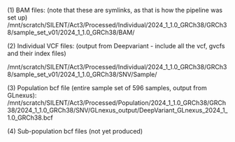(1) BAM files:
(note that these are symlinks, as that is how the pipeline was set up)
/mnt/scratch/SILENT/Act3/Processed/Individual/2024_1_1.0_GRCh38/GRCh38/sample_set_v01/2024_1_1.0_GRCh38/BAM/

(2) Individual VCF files:
(output from Deepvariant - include all the vcf, gvcfs and their index files)

/mnt/scratch/SILENT/Act3/Processed/Individual/2024_1_1.0_GRCh38/GRCh38/sample_set_v01/2024_1_1.0_GRCh38/SNV/Sample/

(3) Population bcf file
(entire sample set of 596 samples, output from GLnexus):
/mnt/scratch/SILENT/Act3/Processed/Population/2024_1_1.0_GRCh38/GRCh38/2024_1_1.0_GRCh38/SNV/GLnexus_output/DeepVariant_GLnexus_2024_1_1.0_GRCh38.bcf

(4) Sub-population bcf files (not yet produced)


